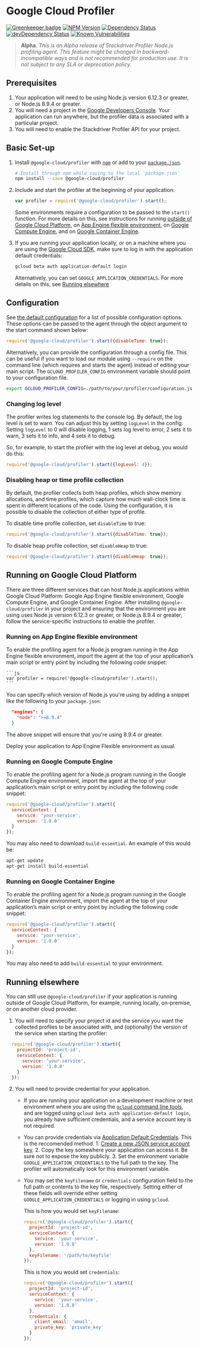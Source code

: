 # Google Cloud Profiler

[![Greenkeeper badge](https://badges.greenkeeper.io/GoogleCloudPlatform/cloud-profiler-nodejs.svg)](https://greenkeeper.io/)
[![NPM Version][npm-image]][npm-url]
[![Dependency Status][david-image]][david-url]
[![devDependency Status][david-dev-image]][david-dev-url]
[![Known Vulnerabilities][snyk-image]][snyk-url]

> **Alpha**. *This is an Alpha release of Stackdriver Profiler Node.js 
profiling agent. This feature might be changed in backward-incompatible ways 
and is not recommended for production use. It is not subject to any SLA or 
deprecation policy.*


## Prerequisites

1. Your application will need to be using Node.js version 6.12.3 or greater, 
or Node.js 8.9.4 or greater.
1. You will need a project in the [Google Developers Console][cloud-console]. 
Your application can run anywhere, but the profiler data is associated with a
particular project.
1. You will need to enable the Stackdriver Profiler API for your project.

## Basic Set-up

1. Install `@google-cloud/profiler` with [`npm`](https://www.npmjs.com) or add 
to your [`package.json`](https://docs.npmjs.com/files/package.json#dependencies).

    ```sh
    # Install through npm while saving to the local 'package.json'
    npm install --save @google-cloud/profiler
    ```

2. Include and start the profiler at the beginning of your application:
    
    ```js
    var profiler = require('@google-cloud/profiler').start();
    ```

    Some environments require a configuration to be passed to the `start()` 
    function. For more details on this, see instructions for running 
    [outside of Google Cloud Platform](#running-elsewhere), on 
    [App Engine flexible environment](#running-on-app-engine-flexible-environment), 
    on [Google Compute Engine](#running-on-google-compute-engine), 
    and on [Google Container Engine](#running-on-google-container-engine). 

3. If you are running your application locally, or on a machine where you are 
using the [Google Cloud SDK][gcloud-sdk], make sure to log in with the 
application default credentials:

    ```sh
    gcloud beta auth application-default login
    ```
    
    Alternatively, you can set `GOOGLE_APPLICATION_CREDENTIALS`. For more 
    details on this, see [Running elsewhere](#running-elsewhere)

## Configuration

See [the default configuration](ts/src/config.ts) for a list of possible 
configuration options. These options can be passed to the agent through the 
object argument to the start command shown below:

```js
require('@google-cloud/profiler').start({disableTime: true});
```

Alternatively, you can provide the configuration through a config file. This 
can be useful if you want to load our module using `--require` on the command 
line (which requires and starts the agent) instead of editing your main script. 
The `GCLOUD_PROFILER_CONFIG` environment variable should point to your 
configuration file. 

```bash
export GCLOUD_PROFILER_CONFIG=./path/to/your/profiler/configuration.js
```

### Changing log level

The profiler writes log statements to the console log. By default, the log 
level is set to warn. You can adjust this by setting `logLevel` in the config. 
Setting `logLevel` to 0 will disable logging, 1 sets log level to error, 2 sets 
it to warn, 3 sets it to info, and 4 sets it to debug. 

So, for example, to start the profiler with the log level at debug, you would 
do this:

```js
require('@google-cloud/profiler').start({logLevel: 4});
```

### Disabling heap or time profile collection

By default, the profiler collects both heap profiles, which show memory 
allocations, and time profiles, which capture how much wall-clock time is spent 
in different locations of the code. Using the configuration, it is possible to 
disable the collection of either type of profile.

To disable time profile collection, set `disableTime` to true:

```js
require('@google-cloud/profiler').start({disableTime: true});
```

To disable heap profile collection, set `disableHeap` to true:

```js
require('@google-cloud/profiler').start({disableHeap: true});
```

## Running on Google Cloud Platform 

There are three different services that can host Node.js applications within 
Google Cloud Platform: Google App Engine flexible environment, Google Compute 
Engine, and Google Container Engine. After installing `@google-cloud/profiler` 
in your project and ensuring that the environment you are using uses Node.js 
version 6.12.3 or greater, or Node.js 8.9.4 or greater, follow the 
service-specific instructions to enable the profiler.

### Running on App Engine flexible environment

To enable the profiling agent for a Node.js program running in the App Engine 
flexible environment, import the agent at the top of your application’s main 
script or entry point by including the following code snippet:

    ```js
    var profiler = require('@google-cloud/profiler').start();
    ```

You can specify which version of Node.js you're using by adding a snippet like 
the following to your `package.json`:

```json
  "engines": {
    "node": ">=8.9.4"
  }
```
The above snippet will ensure that you're using 8.9.4 or greater.

Deploy your application to App Engine Flexible environment as usual.

### Running on Google Compute Engine

To enable the profiling agent for a Node.js program running in the Google 
Compute Engine environment, import the agent at the top of your application’s 
main script or entry point by including the following code snippet:

```js
require('@google-cloud/profiler').start({
  serviceContext: {
    service: 'your-service',
    version: '1.0.0'
  }
});
```

You may also need to download `build-essential`. An example of this would be:

```sh
apt-get update
apt-get install build-essential
```

### Running on Google Container Engine

To enable the profiling agent for a Node.js program running in the Google 
Container Engine environment, import the agent at the top of your application’s 
main script or entry point by including the following code snippet:

```js
require('@google-cloud/profiler').start({
  serviceContext: {
    service: 'your-service',
    version: '1.0.0'
  }
});
```

You may also need to add `build-essential` to your environment. 

## Running elsewhere

You can still use `@google-cloud/profiler` if your application is running 
outside of Google Cloud Platform, for example, running locally, on-premise, or 
on another cloud provider. 

1. You will need to specify your project id and the service you want the 
collected profiles to be associated with, and (optionally) the version of 
the service when starting the profiler:

  ```js
    require('@google-cloud/profiler').start({
      projectId: 'project-id',
      serviceContext: {
        service: 'your-service',
        version: '1.0.0'
      }
    });
  ```
2. You will need to provide credential for your application. 
   
   * If you are running your application on a development machine or test 
   environment where you are using the [`gcloud` command line tools][gcloud-sdk],
   and are logged using `gcloud beta auth application-default login`, you 
   already have sufficient credentials, and a service account key is not 
   required.

   * You can provide credentials via 
   [Application Default Credentials][app-default-credentials]. This is the 
   reccomended method.
         1. [Create a new JSON service account key][service-account].
         2. Copy the key somewhere your application can access it. Be sure not 
         to expose the key publicly.
         3.  Set the environment variable `GOOGLE_APPLICATION_CREDENTIALS` to 
         the full path to the key. The profiler will automatically look for 
         this environment variable.

   *  You may set the `keyFilename` or `credentials` configuration field to the 
   full path or contents to the key file, respectively. Setting either of these 
   fields will override either setting `GOOGLE_APPLICATION_CREDENTIALS` or 
   logging in using `gcloud`. 
       
       This is how you would set `keyFilename`:
       ```js
       require('@google-cloud/profiler').start({
         projectId: 'project-id',
         serviceContext: {
           service: 'your-service',
           version: '1.0.0'
         },
         keyFilename: '/path/to/keyfile'
       });
       ```

       This is how you would set  `credentials`:
       ```js
       require('@google-cloud/profiler').start({
         projectId: 'project-id',
         serviceContext: {
           service: 'your-service',
           version: '1.0.0'
         },
         credentials: {
           client_email: 'email',
           private_key: 'private_key'
         }
       });
       ```
[app-default-credentials]: https://developers.google.com/identity/protocols/application-default-credentials 
[cloud-console]: https://console.cloud.google.com
[coveralls-image]: https://coveralls.io/repos/GoogleCloudPlatform/cloud-profiler-nodejs/badge.svg?branch=master&service=github
[david-image]: https://david-dm.org/GoogleCloudPlatform/cloud-profiler-nodejs.svg
[david-url]: https://david-dm.org/GoogleCloudPlatform/cloud-profiler-nodejs
[david-dev-image]: https://david-dm.org/GoogleCloudPlatform/cloud-profiler-nodejs/dev-status.svg
[david-dev-url]: https://david-dm.org/GoogleCloudPlatform/cloud-profiler-nodejs#info=devDependencies
[gcloud-sdk]: https://cloud.google.com/sdk/gcloud/
[npm-image]: https://badge.fury.io/js/%40google-cloud%2Fprofiler.svg
[npm-url]: https://npmjs.org/package/@google-cloud/profiler
[service-account]: https://console.developers.google.com/apis/credentials/serviceaccountkey
[snyk-image]: https://snyk.io/test/github/GoogleCloudPlatform/cloud-profiler-nodejs/badge.svg
[snyk-url]: https://snyk.io/test/github/GoogleCloudPlatform/cloud-profiler-nodejs